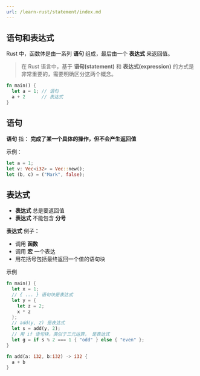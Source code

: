 ```yaml
---
url: /learn-rust/statement/index.md
---
```

## 语句和表达式

Rust 中，函数体是由一系列 **语句** 组成，最后由一个 **表达式** 来返回值。

> 在 Rust 语言中，基于 **语句(statement)** 和 **表达式(expression)** 的方式是非常重要的，需要明确区分这两个概念。

```rust
fn main() {
  let a = 1; // 语句
  a + 2      // 表达式
}
```

## 语句

**语句** 指： **完成了某一个具体的操作，但不会产生返回值**

示例：

```rust
let a = 1;
let v: Vec<i32> = Vec::new();
let (b, c) = ("Mark", false);
```

## 表达式

* **表达式** 总是要返回值
* **表达式** 不能包含 **分号**

**表达式** 例子：

* 调用 **函数**
* 调用 **宏** 一个表达
* 用花括号包括最终返回一个值的语句块

示例

```rust
fn main() {
  let x = 1;
  // { ... } 语句块是表达式
  let y = {
    let z = 2;
    x * z
  };
  // add(y, 2) 是表达式
  let s = add(y, 2);
  // 用 if 语句块，类似于三元运算， 是表达式
  let g = if s % 2 === 1 { "odd" } else { "even" };
}

fn add(a: i32, b:i32) -> i32 {
  a + b
}
```
